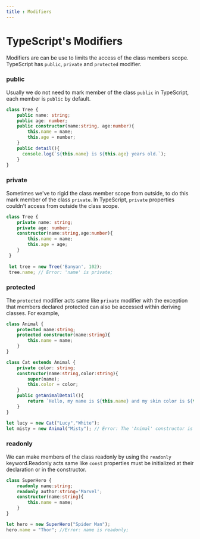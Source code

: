 ```yaml
---
title : Modifiers
---
```


# TypeScript's Modifiers

Modifiers are can be use to limits the access of the class members scope. TypeScript has `public`,
`private` and `protected` modifier.

### public
Usually we do not need to mark member of the class `public` in TypeScript, each member is `public` by default.

```typescript
class Tree {
    public name: string;
    public age: number;
    public constructor(name:string, age:number){
        this.name = name;
        this.age = number;
    }
    public detail(){
      console.log(`${this.name} is ${this.age} years old.`);
    }
}

```

### private
Sometimes we've to rigid the class member scope from outside, to do this mark member of the class `private`. In TypeScript,
`private` properties couldn't access from outside the class scope.

```typescript
class Tree {
    private name: string;
    private age: number;
    constructor(name:string,age:number){
        this.name = name;
        this.age = age;
    }
 }
 
 let tree = new Tree('Banyan', 102);
 tree.name; // Error: 'name' is private;
```

### protected
The `protected` modifier acts same like `private` modifier with the exception that members declared protected can
also be accessed within deriving classes. For example,

```typescript
class Animal {
    protected name:string;
    protected constructor(name:string){
        this.name = name;
    }
}

class Cat extends Animal {
    private color: string;
    constructor(name:string,color:string){
        super(name);
        this.color = color;
    }
    public getAnimalDetail(){
        return `Hello, my name is ${this.name} and my skin color is ${this.color}`; 
    }    
}

let lucy = new Cat("Lucy","White");
let misty = new Animal("Misty"); // Error: The 'Animal' constructor is protected;
```
### readonly
We can make members of the class readonly by using the `readonly` keyword.Readonly acts same like `const` properties must
be initialized at their declaration or in the constructor.

```typescript
class SuperHero {
    readonly name:string;
    readonly author:string='Marvel';
    constructor(name:string){
        this.name = name;
    }
}

let hero = new SuperHero("Spider Man");
hero.name = "Thor"; //Error: name is readonly;
```



